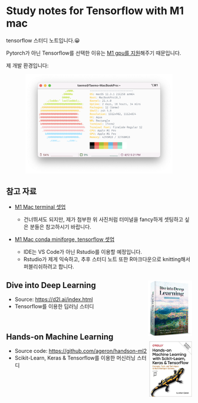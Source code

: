 # Study notes for Tensorflow with M1 mac

tensorflow 스터디 노트입니다.😀

Pytorch가 아닌 Tensorflow를 선택한 이유는 [M1 gpu를 지원](apple.developer)해주기 때문입니다. 

제 개발 환경입니다:

<p align = "center"><img src = "images/setting_dev.png" width = "400px"></p>

## 참고 자료

- [M1 Mac terminal 셋업](https://danaing.github.io/etc/2022/03/28/M1-mac-iTerm2-setting.html)
  - 건너뛰셔도 되지만, 제가 첨부한 위 사진처럼 터미널을 fancy하게 셋팅하고 싶은 분들은 참고하시기 바랍니다.

- [M1 Mac conda miniforge, tensorflow 셋업](https://danaing.github.io/etc/2022/03/31/M1-mac-install-tensorflow.html)
  - IDE는 VS Code가 아닌 Rstudio를 이용할 예정입니다.
  - Rstudio가 제게 익숙하고, 추후 스터디 노트 또한 R마크다운으로 knitting해서 퍼블리쉬하려고 합니다.

## Dive into Deep Learning <a href='https://d2l.ai/index.html'><img src='images/cover_dive_DL.png' align="right" height="150" /></a>

- Source: https://d2l.ai/index.html
- Tensorflow를 이용한 딥러닝 스터디

<br>

## Hands-on Machine Learning <a href='https://github.com/ageron/handson-ml2'><img src='images/cover_hands-on.jpeg' align="right" height="150" /></a>

- Source code: https://github.com/ageron/handson-ml2
- Scikit-Learn, Keras & Tensorflow를 이용한 머신러닝 스터디


